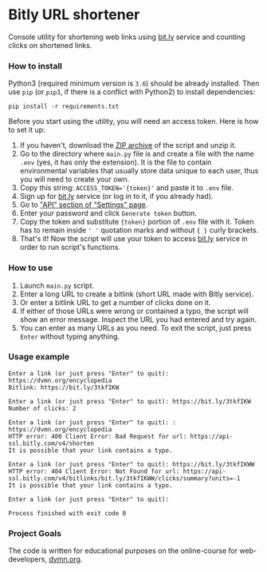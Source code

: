 # Bitly URL shortener

Console utility for shortening web links using [bit.ly](https://bit.ly) service and counting clicks on shortened links.

### How to install

Python3 (required minimum version is `3.6`) should be already installed. 
Then use `pip` (or `pip3`, if there is a conflict with Python2) to install dependencies:
```
pip install -r requirements.txt
```
Before you start using the utility, you will need an access token. Here is how to set it up:

1. If you haven't, download the [ZIP archive](https://github.com/Katsutami7moto/count_bitly_links/archive/refs/heads/main.zip) of the script and unzip it.
2. Go to the directory where `main.py` file is and create a file with the name `.env` (yes, it has only the extension). It is the file to contain environmental variables that usually store data unique to each user, thus you will need to create your own.
3. Copy this string: `ACCESS_TOKEN='{token}'` and paste it to `.env` file.
4. Sign up for [bit.ly](https://bit.ly) service (or log in to it, if you already had).
5. Go to ["API" section of "Settings" page](https://app.bitly.com/settings/api/).
6. Enter your password and click `Generate token` button.
7. Copy the token and substitute `{token}` portion of `.env` file with it. Token has to remain inside `' '` quotation marks and without `{ }` curly brackets.
8. That's it! Now the script will use your token to access [bit.ly](https://bit.ly) service in order to run script's functions.

### How to use

1. Launch `main.py` script.
2. Enter a long URL to create a bitlink (short URL made with Bitly service).
3. Or enter a bitlink URL to get a number of clicks done on it.
4. If either of those URLs were wrong or contained a typo, the script will show an error message. Inspect the URL you had entered and try again.
5. You can enter as many URLs as you need. To exit the script, just press `Enter` without typing anything.

### Usage example

```
Enter a link (or just press "Enter" to quit): https://dvmn.org/encyclopedia
Bitlink: https://bit.ly/3tkfIKW

Enter a link (or just press "Enter" to quit): https://bit.ly/3tkfIKW
Number of clicks: 2

Enter a link (or just press "Enter" to quit): : https://dvmn.org/encyclopedia
HTTP error: 400 Client Error: Bad Request for url: https://api-ssl.bitly.com/v4/shorten
It is possible that your link contains a typo.

Enter a link (or just press "Enter" to quit): https://bit.ly/3tkfIKWW
HTTP error: 404 Client Error: Not Found for url: https://api-ssl.bitly.com/v4/bitlinks/bit.ly/3tkfIKWW/clicks/summary?units=-1
It is possible that your link contains a typo.

Enter a link (or just press "Enter" to quit): 

Process finished with exit code 0
```

### Project Goals

The code is written for educational purposes on the online-course for web-developers, [dvmn.org](https://dvmn.org/).
